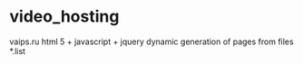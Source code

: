 # video_hosting
vaips.ru
html 5 + javascript + jquery
dynamic generation of pages from files *.list
